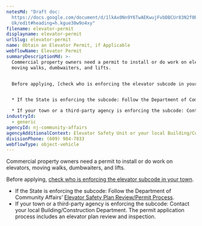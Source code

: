 ```yaml
---
notesMd: "Draft doc:
  https://docs.google.com/document/d/1lkAx0Nn9Y6TwAEKwujFvbDBCUr83N2f0Bl0gDuWgr\
  Uk/edit#heading=h.kgue30w9o4xy"
filename: elevator-permit
displayname: elevator-permit
urlSlug: elevator-permit
name: Obtain an Elevator Permit, if Applicable
webflowName: Elevator Permit
summaryDescriptionMd: >-
  Commercial property owners need a permit to install or do work on elevators,
  moving walks, dumbwaiters, and lifts. 


  Before applying, [check who is enforcing the elevator subcode in your town](https://www.nj.gov/dca/codes/publications/pdf_elevator/elvr_sub_jur.pdf). 


  * If the State is enforcing the subcode: Follow the Department of Community Affairs’ [Elevator Safety Plan Review/Permit Process](https://www.nj.gov/dca/codes/publications/pdf_elevator/elvr_safe_pr_perm_pro.pdf). 

  * If your town or a third-party agency is enforcing the subcode: Contact your local Building/Construction Department. The permit application process includes an elevator plan review and inspection.
industryId:
  - generic
agencyId: nj-community-affairs
agencyAdditionalContext: Elevator Safety Unit or your local Building/Construction Department
divisionPhone: (609) 984-7833
webflowType: object-vehicle
---
```

Commercial property owners need a permit to install or do work on elevators, moving walks, dumbwaiters, and lifts. 

Before applying, [check who is enforcing the elevator subcode in your town](https://www.nj.gov/dca/codes/publications/pdf_elevator/elvr_sub_jur.pdf). 

* If the State is enforcing the subcode: Follow the Department of Community Affairs’ [Elevator Safety Plan Review/Permit Process](https://www.nj.gov/dca/codes/publications/pdf_elevator/elvr_safe_pr_perm_pro.pdf). 
* If your town or a third-party agency is enforcing the subcode: Contact your local Building/Construction Department. The permit application process includes an elevator plan review and inspection.